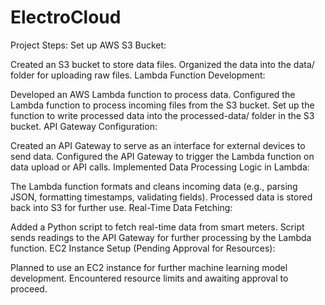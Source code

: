 # ElectroCloud
Project Steps:
Set up AWS S3 Bucket:

Created an S3 bucket to store data files.
Organized the data into the data/ folder for uploading raw files.
Lambda Function Development:

Developed an AWS Lambda function to process data.
Configured the Lambda function to process incoming files from the S3 bucket.
Set up the function to write processed data into the processed-data/ folder in the S3 bucket.
API Gateway Configuration:

Created an API Gateway to serve as an interface for external devices to send data.
Configured the API Gateway to trigger the Lambda function on data upload or API calls.
Implemented Data Processing Logic in Lambda:

The Lambda function formats and cleans incoming data (e.g., parsing JSON, formatting timestamps, validating fields).
Processed data is stored back into S3 for further use.
Real-Time Data Fetching:

Added a Python script to fetch real-time data from smart meters.
Script sends readings to the API Gateway for further processing by the Lambda function.
EC2 Instance Setup (Pending Approval for Resources):

Planned to use an EC2 instance for further machine learning model development.
Encountered resource limits and awaiting approval to proceed.
